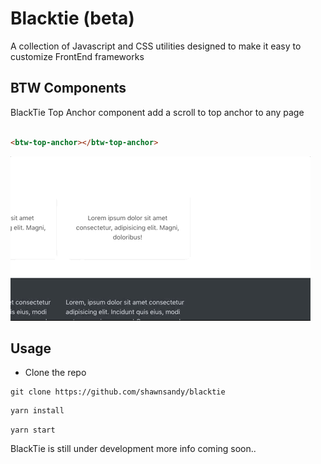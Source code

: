 # Blacktie (beta)

A collection of Javascript and CSS utilities designed to make it easy to customize FrontEnd frameworks

## BTW Components

BlackTie Top Anchor component add a scroll to top anchor to any page

``` html

<btw-top-anchor></btw-top-anchor>

```

![top anchor link](/btw-anchor.gif)

## Usage

* Clone the repo

```
git clone https://github.com/shawnsandy/blacktie
```

``` bash
yarn install
```

```
yarn start
```

BlackTie is still under development more info coming soon..
